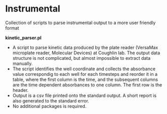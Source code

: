 Instrumental
============

Collection of scripts to parse instrumental output to a more user friendly format

__kinetic_parser.pl__ 
* A script to parse kinetic data produced by the plate reader (VersaMax microplate reader, Molecular Devices) at Coughlin lab. The output data structure is not complicated, but almost impossible to extract data manually. 
* The script identifies the well coordinate and collects the absorbance value correspondig to each well for each timesteps and reorder it in a table, where the first column is the time, and the subsequent columns are the time dependent absorbances to one column. The first row is the header.
* Output is a csv file printed onto the standard output. A short report is also generated to the standard error.
* No additional packages is required.
